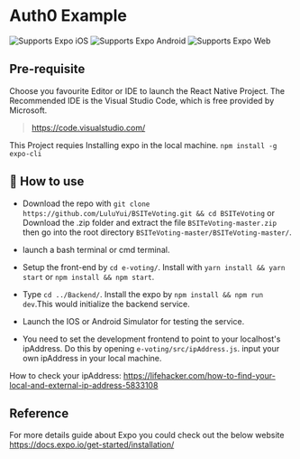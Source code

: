 # Auth0 Example

<p>
  <!-- iOS -->
  <img alt="Supports Expo iOS" longdesc="Supports Expo iOS" src="https://img.shields.io/badge/iOS-4630EB.svg?style=flat-square&logo=APPLE&labelColor=999999&logoColor=fff" />
  <!-- Android -->
  <img alt="Supports Expo Android" longdesc="Supports Expo Android" src="https://img.shields.io/badge/Android-4630EB.svg?style=flat-square&logo=ANDROID&labelColor=A4C639&logoColor=fff" />
  <!-- Web -->
  <img alt="Supports Expo Web" longdesc="Supports Expo Web" src="https://img.shields.io/badge/web-4630EB.svg?style=flat-square&logo=GOOGLE-CHROME&labelColor=4285F4&logoColor=fff" />
</p>

## Pre-requisite

Choose you favourite Editor or IDE to launch the React Native Project. The Recommended IDE is the Visual Studio Code, which is free provided by Microsoft. 
> https://code.visualstudio.com/

This Project requies Installing expo in the local machine. 
`npm install -g expo-cli`

## 🚀 How to use

- Download the repo with `git clone https://github.com/LuluYui/BSITeVoting.git && cd BSITeVoting` or Download the .zip folder and extract the file `BSITeVoting-master.zip` then go into the root directory `BSITeVoting-master/BSITeVoting-master/`.
- launch a bash terminal or cmd terminal. 
- Setup the front-end by `cd e-voting/`. Install with `yarn install && yarn start` or `npm install && npm start`.
- Type `cd ../Backend/`. Install the expo by `npm install && npm run dev`.This would initialize the backend service. 
- Launch the IOS or Android Simulator for testing the service. 

- You need to set the development frontend to point to your localhost's ipAddress. Do this by opening `e-voting/src/ipAddress.js`.
input your own ipAddress in your local machine. 

How to check your ipAddress: 
https://lifehacker.com/how-to-find-your-local-and-external-ip-address-5833108

## Reference
For more details guide about Expo you could check out the below website
https://docs.expo.io/get-started/installation/
